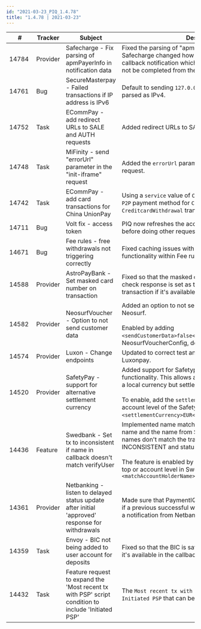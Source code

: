 ```yaml
--- 
id: "2021-03-23_PIQ_1.4.78"
title: "1.4.78 | 2021-03-23"
--- 
```



| #     | Tracker     | Subject   | Description    |
|-------|-------------|-----------|----------------|
| 14784 | Provider | Safecharge - Fix parsing of apmPayerInfo in notification data | Fixed the parsing of "apmPayerInfo" in notification data. Safecharge changed how they send this data in the callback notification which caused certain transactions to not be completed from the WAITING_INPUT state. |
| 14761 | Bug | SecureMasterpay - Failed transactions if IP address is IPv6 | Default to sending `127.0.01` if the IP address cannot be parsed as IPv4. |
| 14752 | Task | ECommPay - add redirect URLs to SALE and AUTH requests | Added redirect URLs to SALE and AUTH requests. |
| 14748 | Task | MiFinity - send "errorUrl" parameter in the "init-iframe" request | Added the `errorUrl` parameter to the "init-iframe" request. |
| 14742 | Task | ECommPay - add card transactions for China UnionPay | Using a `service` value of `CHINA_UNION_PAY` will use the `CUP P2P` payment method for `CreditcardDeposit` and `CreditcardWithdrawal` transactions. |
| 14711 | Bug | Volt fix - access token | PIQ now refreshes the access token, if it has expired, before doing other requests. |
| 14671 | Bug | Fee rules - free withdrawals not triggering correctly | Fixed caching issues with the ‘free withdrawals’ functionality within Fee rules. |
| 14588 | Provider | AstroPayBank - Set masked card number on transaction | Fixed so that the masked card number from the status check response is set as the user account on the transaction if it's available. |
| 14582 | Provider | NeosurfVoucher - Option to not send customer data | Added an option to not send customer-related data to Neosurf.<br/><br/>Enabled by adding `<sendCustomerData>false</sendCustomerData>` to the NeosurfVoucherConfig, defaults to true. |
| 14574 | Provider | Luxon - Change endpoints | Updated to correct test and prod API endpoints for Luxonpay. |
| 14520 | Provider | SafetyPay - support for alternative settlement currency | Added support for Safetypay's "Reverse Forex" functionality. This allows a transaction to be initiated with a local currency but settled in another currency.<br/><br/>To enable, add the `settlementCurrency ` entry on the account level of the SafetypayConfig, e.g `<settlementCurrency>EUR</settlementCurrency>`. |
| 14436 | Feature | Swedbank - Set tx to inconsistent if name in callback doesn't match verifyUser | Implemented name matching between the merchant user name and the name from Swedbank's redirect. If the names don't match the transaction will be set to the state INCONSISTENT and status code ERR_NAME_MISMATCH.<br/><br/>The feature is enabled by adding the following setting to top or account level in SwedbankConfig: `<matchAccountHolderName>true</matchAccountHolderName>` |
| 14361 | Provider | Netbanking - listen to delayed status update after initial 'approved' response for withdrawals | Made sure that PaymentIQ creates a Reversal transaction if a previous successful withdrawal transaction receives a notification from Netbanking that it has been declined. |
| 14359 | Task | Envoy - BIC not being added to user account for deposits | Fixed so that the BIC is saved on the user PSP account if it's available in the callback. |
| 14432 | Task | Feature request to expand the 'Most recent tx with PSP' script condition to include 'Initiated PSP' | The `Most recent tx with PSP` condition now includes `Initiated PSP` that can be used with or instead of `PSP`. |
